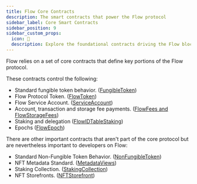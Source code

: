 ```yaml
---
title: Flow Core Contracts
description: The smart contracts that power the Flow protocol
sidebar_label: Core Smart Contracts
sidebar_position: 9
sidebar_custom_props:
  icon: 📝
  description: Explore the foundational contracts driving the Flow blockchain and learn how to utilize these vital building blocks for your own smart contract development.
---
```


Flow relies on a set of core contracts that define key portions of the
Flow protocol.

These contracts control the following:

- Standard fungible token behavior. ([FungibleToken](./02-fungible-token.md))
- Flow Protocol Token. ([FlowToken](./03-flow-token.md))
- Flow Service Account. ([ServiceAccount](./04-service-account.md))
- Account, transaction and storage fee payments. ([FlowFees and FlowStorageFees](./05-flow-fees.md))
- Staking and delegation ([FlowIDTableStaking](./06-staking-contract-reference.md))
- Epochs ([FlowEpoch](./07-epoch-contract-reference.md))

There are other important contracts that aren't part of the core protocol
but are nevertheless important to developers on Flow:

- Standard Non-Fungible Token Behavior. ([NonFungibleToken](./08-non-fungible-token.md))
- NFT Metadata Standard. ([MetadataViews](./09-nft-metadata.md))
- Staking Collection. ([StakingCollection](./11-staking-collection.md))
- NFT Storefronts. ([NFTStorefront](./10-nft-storefront.md))
